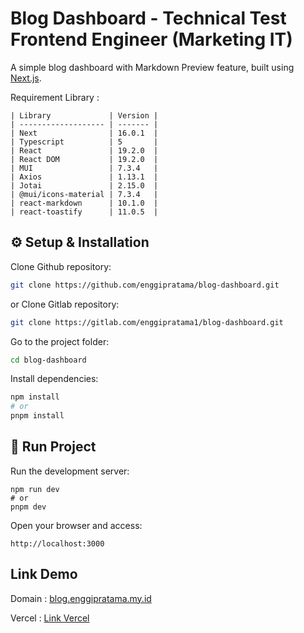 # Blog Dashboard - Technical Test Frontend Engineer (Marketing IT)
A simple blog dashboard with Markdown Preview feature, built using [Next.js](https://nextjs.org).

Requirement Library :
```
| Library             | Version |
| ------------------- | ------- |
| Next                | 16.0.1  |
| Typescript          | 5       |
| React               | 19.2.0  |
| React DOM           | 19.2.0  |
| MUI                 | 7.3.4   |
| Axios               | 1.13.1  |
| Jotai               | 2.15.0  |
| @mui/icons-material | 7.3.4   |
| react-markdown      | 10.1.0  |
| react-toastify      | 11.0.5  |

```
## ⚙️ Setup & Installation
Clone Github repository:
```bash
git clone https://github.com/enggipratama/blog-dashboard.git
```
or
Clone Gitlab repository:
```bash
git clone https://gitlab.com/enggipratama1/blog-dashboard.git
```
Go to the project folder:
```bash
cd blog-dashboard
```
Install dependencies:
```bash
npm install
# or
pnpm install
```

## 🚀 Run Project
Run the development server:
```
npm run dev
# or
pnpm dev
```
Open your browser and access:
```
http://localhost:3000
```
## Link Demo

Domain : [blog.enggipratama.my.id](https://blog.enggipratama.my.id)

Vercel : [Link Vercel](https://blog-dashboard-nine-sandy.vercel.app)
